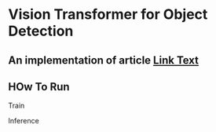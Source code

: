 # Vision Transformer for Object Detection 

## An implementation of article [Link Text](https://arxiv.org/abs/2010.11929 "link")

## HOw To Run
  Train
  
  Inference
